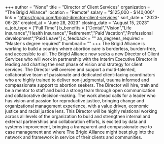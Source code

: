 +++
author = "None"
title = "Director of Client Services"
organization = "The Brigid Alliance"
location = "Remote"
salary = "$125,000 - $140,000"
link = "https://npag.com/brigid-director-client-services"
sort_date = "2023-06-28"
created_at = "June 28, 2023"
closing_date = "August 15, 2023"
a_job_type = ["Full Time"]
b_benefits = ["Dental","Vision","Life insurance","Health Insurance","Retirement","Paid Vacation","Professional development","Paid Leave"]
c_feedback = ""
aa_degrees_required = "Master's degree required"
thumbnail = ""
+++
The Brigid Alliance is working to build a country where abortion care is borderless, burden-free, and accessible to all. The Brigid Alliance now seeks a new Director of Client Services who will work in partnership with the Interim Executive Director in leading and charting the next phase of vision and strategy for client services. The Director will oversee and support a multi-talented, collaborative team of passionate and dedicated client-facing coordinators who are highly trained to deliver non-judgmental, trauma informed and compassionate support to abortion seekers. The Director will hire, train and be a mentor to staff and build a strong team through open communication and collaborative decision-making. The work ahead calls for a leader who has vision and passion for reproductive justice, bringing change and organizational management experience, with a value driven, economic justice and racial justice lens. This Director will be highly relational working across all levels of the organization to build and strengthen internal and external partnerships and collaboration efforts, is excited by data and systems improvement, bringing a transparent and compassionate eye to case management and where The Brigid Alliance might best plug into the network and framework in service of their clients and communities.